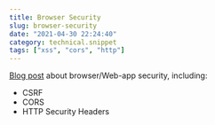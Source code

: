```yaml
---
title: Browser Security
slug: browser-security
date: "2021-04-30 22:24:40"
category: technical.snippet
tags: ["xss", "cors", "http"]
---
```


[Blog post](https://blog.vnaik.com/posts/web-attacks.html) about browser/Web-app security, including:

- CSRF
- CORS
- HTTP Security Headers

